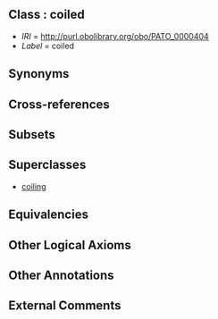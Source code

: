 
## Class : coiled

 * *IRI* = http://purl.obolibrary.org/obo/PATO_0000404
 * *Label* = coiled

## Synonyms


## Cross-references


## Subsets


## Superclasses

 * [coiling](../../PATO/94/PATO_0001794.md)

## Equivalencies


## Other Logical Axioms


## Other Annotations


## External Comments

